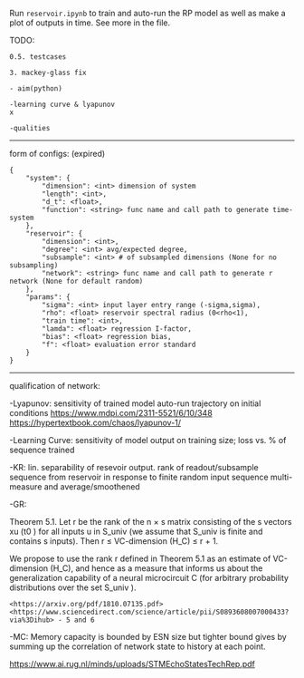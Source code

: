 Run `reservoir.ipynb` to train and auto-run the RP model as well as make a plot of outputs in time. See more in the file.

TODO:

    0.5. testcases
    
    3. mackey-glass fix

    - aim(python)

    -learning curve & lyapunov
    x
    
    -qualities


----

form of configs: (expired)

    {
        "system": {
            "dimension": <int> dimension of system 
            "length": <int>,
            "d_t": <float>,
            "function": <string> func name and call path to generate time-system
        },
        "reservoir": {
            "dimension": <int>,
            "degree": <int> avg/expected degree,
            "subsample": <int> # of subsampled dimensions (None for no subsampling)
            "network": <string> func name and call path to generate r network (None for default random)
        },
        "params": {
            "sigma": <int> input layer entry range (-sigma,sigma), 
            "rho": <float> reservoir spectral radius (0<rho<1),
            "train time": <int>,
            "lamda": <float> regression I-factor,
            "bias": <float> regression bias,
            "f": <float> evaluation error standard
        }
    }

----

qualification of network:

-Lyapunov: sensitivity of trained model auto-run trajectory on initial conditions
    <https://www.mdpi.com/2311-5521/6/10/348>
    <https://hypertextbook.com/chaos/lyapunov-1/>

-Learning Curve: sensitivity of model output on training size; loss vs. % of sequence trained
 
-KR: lin. separability of resevoir output. rank of readout/subsample sequence from reservoir in response to finite random input sequence
multi-measure and average/smoothened

-GR: 

Theorem 5.1. Let r be the rank of the n × s matrix consisting
of the s vectors xu (t0 ) for all inputs u in S_univ (we assume that
S_univ is finite and contains s inputs). Then r ≤ VC-dimension
(H_C) ≤ r + 1.

We propose to use the rank r defined in Theorem 5.1 as
an estimate of VC-dimension (H_C), and hence as a measure
that informs us about the generalization capability of a neural
microcircuit C (for arbitrary probability distributions over the
set S_univ ).

    <https://arxiv.org/pdf/1810.07135.pdf>
    <https://www.sciencedirect.com/science/article/pii/S0893608007000433?via%3Dihub> - 5 and 6

-MC: Memory capacity is bounded by ESN size but tighter bound gives by summing up the correlation of network state to history at each point.

<https://www.ai.rug.nl/minds/uploads/STMEchoStatesTechRep.pdf>



